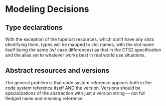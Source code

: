 # Modeling Decisions
## Type declarations
With the exception of the topmost resources, which don't have any slots identifying them, types will be mapped to
slot names, with the slot name itself being the same (w/ case differences) as that in the CTS2 specification and the
alias set to whatever works best in real world use situations.
## Abstract resources and versions
The general problem is that code system reference appears both in the code system reference itself AND the version.
Versions should be specializations of the abstraction with just a version string -- not full fledged name and meaning
reference

